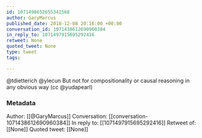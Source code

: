 ```yaml
---
id: 1071498652655341568
author: GaryMarcus
published_date: 2018-12-08 20:16:00 +00:00
conversation_id: 1071438612690960384
in_reply_to: 1071497915695292416
retweet: None
quoted_tweet: None
type: tweet
tags:

---
```


@tdietterich @ylecun But not for compositionality or causal reasoning in any obvious way (cc @yudapearl)

### Metadata

Author: [[@GaryMarcus]]
Conversation: [[conversation-1071438612690960384]]
In reply to: [[1071497915695292416]]
Retweet of: [[None]]
Quoted tweet: [[None]]
